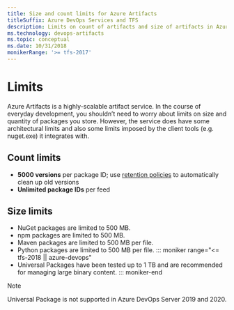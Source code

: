 ```yaml
---
title: Size and count limits for Azure Artifacts
titleSuffix: Azure DevOps Services and TFS
description: Limits on count of artifacts and size of artifacts in Azure DevOps Services or Team Foundation Server
ms.technology: devops-artifacts
ms.topic: conceptual
ms.date: 10/31/2018
monikerRange: '>= tfs-2017'
---
```


# Limits

Azure Artifacts is a highly-scalable artifact service. In the course of everyday development, you shouldn’t need to worry about limits on size and quantity of packages you store. However, the service does have some architectural limits and also some limits imposed by the client tools (e.g. nuget.exe) it integrates with.

## Count limits

* **5000 versions** per package ID; use [retention policies](../how-to/delete-and-recover-packages.md#automatically-delete-old-package-versions-with-retention-policies) to automatically clean up old versions
* **Unlimited package IDs** per feed
 

## Size limits

* NuGet packages are limited to 500 MB.
* npm packages are limited to 500 MB.
* Maven packages are limited to 500 MB per file.
* Python packages are limited to 500 MB per file.
::: moniker range="<= tfs-2018 || azure-devops"
* Universal Packages have been tested up to 1 TB and are recommended for managing large binary content.
::: moniker-end

> [!NOTE]
> Universal Package is not supported in Azure DevOps Server 2019 and 2020. 
